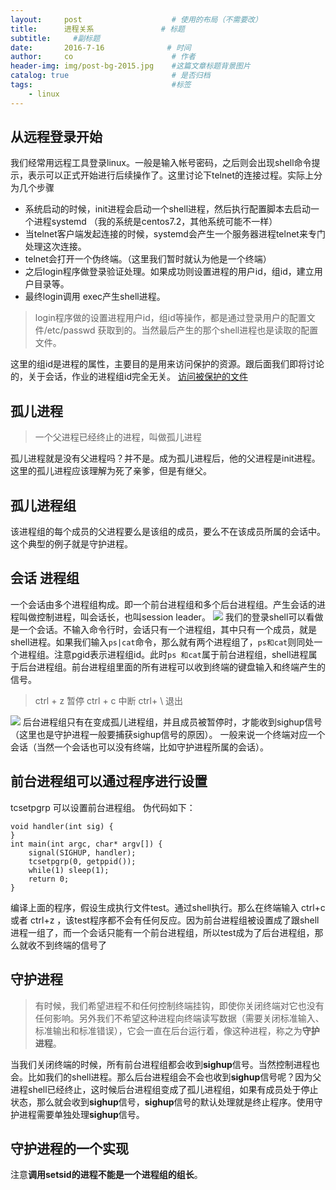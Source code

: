 ```yaml
---
layout:     post                    # 使用的布局（不需要改）
title:      进程关系               # 标题 
subtitle:     #副标题
date:       2016-7-16              # 时间
author:     co                      # 作者
header-img: img/post-bg-2015.jpg    #这篇文章标题背景图片
catalog: true                       # 是否归档
tags:                               #标签
    - linux
---
```

## 从远程登录开始
我们经常用远程工具登录linux。一般是输入帐号密码，之后则会出现shell命令提示，表示可以正式开始进行后续操作了。这里讨论下telnet的连接过程。实际上分为几个步骤
- 系统启动的时候，init进程会启动一个shell进程，然后执行配置脚本去启动一个进程systemd （我的系统是centos7.2，其他系统可能不一样）
- 当telnet客户端发起连接的时候，systemd会产生一个服务器进程telnet来专门处理这次连接。
- telnet会打开一个伪终端。（这里我们暂时就认为他是一个终端）
- 之后login程序做登录验证处理。如果成功则设置进程的用户id，组id，建立用户目录等。
- 最终login调用 exec产生shell进程。
> login程序做的设置进程用户id，组id等操作，都是通过登录用户的配置文件/etc/passwd 获取到的。当然最后产生的那个shell进程也是读取的配置文件。

这里的组id是进程的属性，主要目的是用来访问保护的资源。跟后面我们即将讨论的，关于会话，作业的进程组id完全无关。
[访问被保护的文件](https://whatplane.github.io/2017/07/16/linux-%E6%96%87%E4%BB%B6%E6%9D%83%E9%99%90/)


## 孤儿进程
> 一个父进程已经终止的进程，叫做孤儿进程

孤儿进程就是没有父进程吗？并不是。成为孤儿进程后，他的父进程是init进程。这里的孤儿进程应该理解为死了亲爹，但是有继父。

## 孤儿进程组
该进程组的每个成员的父进程要么是该组的成员，要么不在该成员所属的会话中。这个典型的例子就是守护进程。

## 会话 进程组 
一个会话由多个进程组构成。即一个前台进程组和多个后台进程组。产生会话的进程叫做控制进程，叫会话长，也叫session leader。
![](https://gitee.com/whatplane/resource/raw/master/img/bk_20190220124632-min.png) 
我们的登录shell可以看做是一个会话。不输入命令行时，会话只有一个进程组，其中只有一个成员，就是shell进程。如果我们输入`ps|cat`命令，那么就有两个进程组了，`ps和cat`则同处一个进程组。注意pgid表示进程组id。此时`ps 和cat`属于前台进程组，shell进程属于后台进程组。前台进程组里面的所有进程可以收到终端的键盘输入和终端产生的信号。
> ctrl + z 暂停
> ctrl + c 中断
> ctrl+ \ 退出


![](https://gitee.com/whatplane/resource/raw/master/img/ll_20190220131028-min.png) 
后台进程组只有在变成孤儿进程组，并且成员被暂停时，才能收到sighup信号（这里也是守护进程一般要捕获sighup信号的原因）。
一般来说一个终端对应一个会话（当然一个会话也可以没有终端，比如守护进程所属的会话）。

## 前台进程组可以通过程序进行设置
tcsetpgrp 可以设置前台进程组。
伪代码如下：
```
void handler(int sig) {
}
int main(int argc, char* argv[]) {
	signal(SIGHUP, handler);
	tcsetpgrp(0, getppid());
	while(1) sleep(1);
	return 0;
}
```
编译上面的程序，假设生成执行文件test。通过shell执行。那么在终端输入 ctrl+c或者 ctrl+z ，该test程序都不会有任何反应。因为前台进程组被设置成了跟shell进程一组了，而一个会话只能有一个前台进程组，所以test成为了后台进程组，那么就收不到终端的信号了

## 守护进程
> 有时候，我们希望进程不和任何控制终端挂钩，即使你关闭终端对它也没有任何影响。另外我们不希望这种进程向终端读写数据（需要关闭标准输入、标准输出和标准错误），它会一直在后台运行着，像这种进程，称之为**守护进程**。

当我们关闭终端的时候，所有前台进程组都会收到**sighup**信号。当然控制进程也会。比如我们的shell进程。那么后台进程组会不会也收到**sighup**信号呢？因为父进程shell已经终止，这时候后台进程组变成了孤儿进程组，如果有成员处于停止状态，那么就会收到**sighup**信号，**sighup**信号的默认处理就是终止程序。使用守护进程需要单独处理**sighup**信号。

## 守护进程的一个实现
注意**调用setsid的进程不能是一个进程组的组长**。
